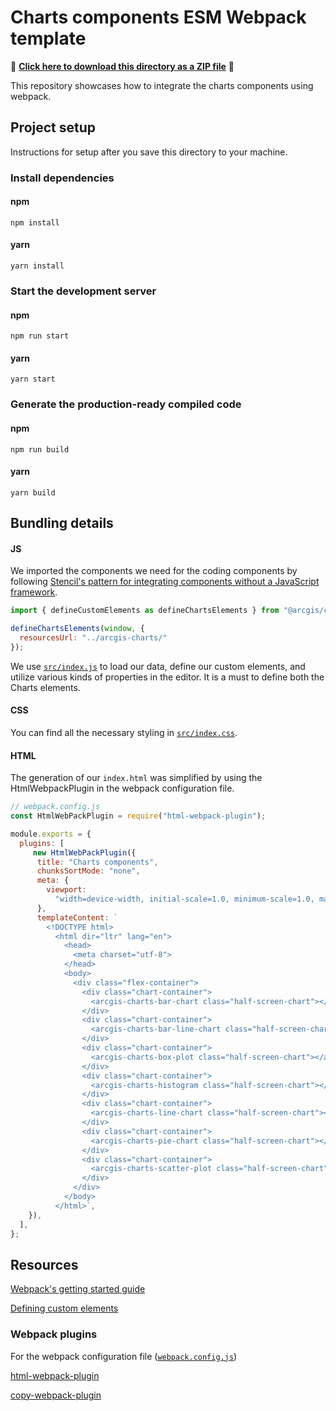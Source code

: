 # Charts components ESM Webpack template

📁 **[Click here to download this directory as a ZIP file](https://download-directory.github.io?url=https://github.com/Esri/arcgis-maps-sdk-javascript-samples-beta/tree/main/packages/charts-components/templates/webpack)** 📁

This repository showcases how to integrate the charts components using webpack.

## Project setup

Instructions for setup after you save this directory to your machine.

### Install dependencies

#### npm

```
npm install
```

#### yarn

```
yarn install
```

### Start the development server

#### npm

```
npm run start
```

#### yarn

```
yarn start
```

### Generate the production-ready compiled code

#### npm

```
npm run build
```

#### yarn

```
yarn build
```

## Bundling details

#### JS

We imported the components we need for the coding components by following [Stencil's pattern for integrating components without a JavaScript framework](https://stenciljs.com/docs/javascript).

```js
import { defineCustomElements as defineChartsElements } from "@arcgis/charts-components/dist/loader";

defineChartsElements(window, {
  resourcesUrl: "../arcgis-charts/"
});
```

We use [`src/index.js`](./src/index.js) to load our data, define our custom elements, and utilize various kinds of properties in the editor. It is a must to define both the Charts elements.

#### CSS

You can find all the necessary styling in [`src/index.css`](./src/index.css).

#### HTML

The generation of our `index.html` was simplified by using the HtmlWebpackPlugin in the webpack configuration file.

```js
// webpack.config.js
const HtmlWebPackPlugin = require("html-webpack-plugin");

module.exports = {
  plugins: [
     new HtmlWebPackPlugin({
      title: "Charts components",
      chunksSortMode: "none",
      meta: {
        viewport:
          "width=device-width, initial-scale=1.0, minimum-scale=1.0, maximum-scale=5.0, user-scalable=no",
      },
      templateContent: `
        <!DOCTYPE html>
          <html dir="ltr" lang="en">
            <head>
              <meta charset="utf-8">
            </head>
            <body>
              <div class="flex-container">
                <div class="chart-container">
                  <arcgis-charts-bar-chart class="half-screen-chart"></arcgis-charts-bar-chart>
                </div>
                <div class="chart-container">
                  <arcgis-charts-bar-line-chart class="half-screen-chart"></arcgis-charts-bar-line-chart>
                </div>
                <div class="chart-container">
                  <arcgis-charts-box-plot class="half-screen-chart"></arcgis-charts-box-plot>
                </div>
                <div class="chart-container">
                  <arcgis-charts-histogram class="half-screen-chart"></arcgis-charts-histogram>
                </div>
                <div class="chart-container">
                  <arcgis-charts-line-chart class="half-screen-chart"></arcgis-charts-line-chart>
                </div>
                <div class="chart-container">
                  <arcgis-charts-pie-chart class="half-screen-chart"></arcgis-charts-pie-chart>
                </div>
                <div class="chart-container">
                  <arcgis-charts-scatter-plot class="half-screen-chart"></arcgis-charts-scatter-plot>
                </div>
              </div>
            </body>
          </html>`,
    }),
  ],
};
```

## Resources

[Webpack's getting started guide](https://webpack.js.org/guides/getting-started/)

[Defining custom elements](https://stenciljs.com/docs/custom-elements-bundle)

### Webpack plugins

For the webpack configuration file ([`webpack.config.js`](webpack.config.js))

[html-webpack-plugin](https://webpack.js.org/plugins/html-webpack-plugin/)

[copy-webpack-plugin](https://webpack.js.org/plugins/copy-webpack-plugin/)
